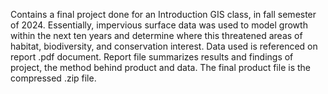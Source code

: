 Contains a final project done for an Introduction GIS class, in fall semester of 2024. Essentially, impervious surface data was used to model growth within the next ten years
and determine where this threatened areas of habitat, biodiversity, and conservation interest. Data used is referenced on report .pdf document. Report file summarizes results and findings of project, the method behind product and data. The final product file is the compressed .zip file. 
